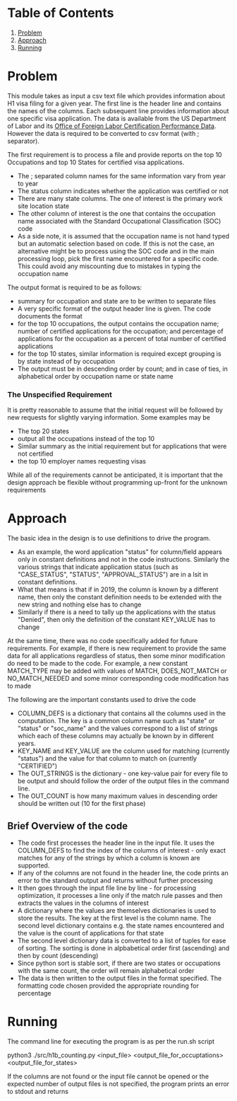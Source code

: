# Table of Contents
1. [Problem](README.md#problem)
2. [Approach](README.md#approach)
3. [Running](README.md#running)

# Problem

This module takes as input a csv text file which provides information about H1 visa filing for a given year. The first line is the header line and contains the names of the columns. Each subsequent line provides information about one specific visa application. The data is available from the US Department of Labor and its [Office of Foreign Labor Certification Performance Data](https://www.foreignlaborcert.doleta.gov/performancedata.cfm#dis). However the data is required to be converted to csv format (with ; separator).

The first requirement is to process a file and provide reports on the top 10 Occupations and top 10 States for certified visa applications.
* The ; separated column names for the same information vary from year to year
* The status column indicates whether the application was certified or not
* There are many state columns. The one of interest is the primary work site location state
* The other column of interest is the one that contains the occupation name associated with the Standard Occupational Classification (SOC) code
* As a side note, it is assumed that the occupation name is not hand typed but an automatic selection based on code. If this is not the case, an alternative might be to process using the SOC code and in the main processing loop, pick the first name encountered for a specific code. This could avoid any miscounting due to mistakes in typing the occupation name

The output format is required to be as follows:
* summary for occupation and state are to be written to separate files
* A very specific format of the output header line is given. The code documents the format 
* for the top 10 occupations, the output contains the occupation name; number of certified applications for the occupation; and percentage of applications for the occupation as a percent of total number of certified applications
* for the top 10 states, similar information is required except grouping is by state instead of by occupation
* The output must be in descending order by count; and in case of ties, in alphabetical order by occupation name or state name
### The Unspecified Requirement

It is pretty reasonable to assume that the initial request will be followed by new requests for slightly varying information. Some examples may be
* The top 20 states
* output all the occupations instead of the top 10
* Similar summary as the initial requirement but for applications that were not certified
* the top 10 employer names requesting visas

While all of the requirements cannot be anticipated, it is important that the design approach be flexible without programming up-front for the unknown requirements


# Approach

The basic idea in the design is to use definitions to drive the program.
* As an example, the word application "status" for column/field appears only in constant definitions and not in the code instructions. Similarly the various strings that indicate application status (such as "CASE_STATUS", "STATUS", "APPROVAL_STATUS") are in a lsit in constant definitions.
* What that means is that if in 2019, the column is known by a different name, then only the constant definition needs to be extended with the new string and nothing else has to change
* Similarly if there is a need to tally up the applications with the status "Denied", then only the definition of the constant KEY_VALUE has to change

At the same time, there was no code specifically added for future requirements. For example, if there is new requirement to provide the same data for all applications regardless of status, then some minor modification do need to be made to the code. For example, a new constant MATCH_TYPE may be added with values of MATCH, DOES_NOT_MATCH or NO_MATCH_NEEDED and some minor corresponding code modification has to made

The following are the important constants used to drive the code

* COLUMN_DEFS is a dictionary that contains all the columns used in the computation. The key is a common column name such as "state" or "status" or "soc_name" and the values correspond to a list of strings which each of these columns may actually be known by in different years.
* KEY_NAME and KEY_VALUE are the column used for matching (currently "status") and the value for that column to match on (currently "CERTIFIED")
* The OUT_STRINGS is the dictionary - one key-value pair for every file to be output and should follow the order of the output files in the command line.
* The OUT_COUNT is how many maximum values in descending order should be written out (10 for the first phase)

## Brief Overview of the code

* The code first processes the header line in the input file. It uses the COLUMN_DEFS to find the index of the columns of interest - only exact matches for any of the strings by which a column is known are supported.
* If any of the columns are not found in the header line, the code prints an error to the standard output and returns without further processing
* It then goes through the input file line by line - for processing optimization, it processes a line only if the match rule passes and then extracts the values in the columns of interest
* A dictionary where the values are themselves dictionaries is used to store the results. The key at the first level is the column name. The second level dictionary contains e.g. the state names encountered and the value is the count of applications for that state
* The second level dictionary data is converted to a list of tuples for ease of sorting. The sorting is done in alpbabetical order first (ascending) and then by count (descending)
* Since python sort is stable sort, if there are two states or occupations with the same count, the order will remain alphabetical order
* The data is then written to the output files in the format specified. The formatting code chosen provided the appropriate rounding for percentage

# Running 

The command line for executing the program is as per the run.sh script

python3 ./src/h1b_counting.py <input_file> <output_file_for_occuptations> <output_file_for_states>

If the columns are not found or the input file cannot be opened or the expected number of output
files is not specified, the program prints an error to stdout and returns
